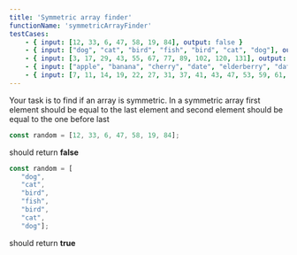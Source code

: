 ```yaml
---
title: 'Symmetric array finder'
functionName: 'symmetricArrayFinder'
testCases:
    - { input: [12, 33, 6, 47, 58, 19, 84], output: false }
    - { input: ["dog", "cat", "bird", "fish", "bird", "cat", "dog"], output: true }
    - { input: [3, 17, 29, 43, 55, 67, 77, 89, 102, 120, 131], output: false }
    - { input: ["apple", "banana", "cherry", "date", "elderberry", "date", "cherry", "banana", "apple"], output: true }
    - { input: [7, 11, 14, 19, 22, 27, 31, 37, 41, 43, 47, 53, 59, 61, 67, 71, 73, 79, 83, 89, 97], output: false }
---
```


Your task is to find if an array is symmetric. In a symmetric array first element should be equal to the last element and second element
should be equal to the one before last

 ```js
const random = [12, 33, 6, 47, 58, 19, 84];
 ``` 
 should return **false**

 ```js
const random = [
    "dog", 
    "cat",
    "bird",
    "fish",
    "bird",
    "cat",
    "dog"];
 ``` 

  should return **true**